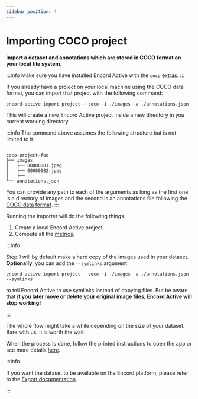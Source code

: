 ```yaml
---
sidebar_position: 4
---
```


# Importing COCO project

**Import a dataset and annotations which are stored in COCO format on your local file system.**

:::info
Make sure you have installed Encord Active with the `coco` [extras](../installation#coco-extras).
:::

If you already have a project on your local machine using the COCO data format, you can import that project with the following command:

```shell
encord-active import project --coco -i ./images -a ./annotations.json
```

This will create a new Encord Active project inside a new directory in you current working directory.

:::info
The command above assumes the following structure but is not limited to it.

```

coco-project-foo
├── images
│   ├── 00000001.jpeg
│   ├── 00000002.jpeg
│   ├── ...
└── annotations.json

```

You can provide any path to each of the arguments as long as the first one is a directory of images and the second is an annotations file following the [COCO data format](https://cocodataset.org/#format-data).
:::

Running the importer will do the following things.

1. Create a local Encord Active project.
2. Compute all the [metrics](/category/quality-metrics).

:::info

Step 1 will by default make a hard copy of the images used in your dataset.
**Optionally**, you can add the `--symlinks` argument

```shell
encord-active import project --coco -i ./images -a ./annotations.json --symlinks
```

to tell Encord Active to use symlinks instead of copying files. But be aware that **if you later move or delete your original image files, Encord Active will stop working!**

:::

The whole flow might take a while depending on the size of your dataset.
Bare with us, it is worth the wait.

When the process is done, follow the printed instructions to open the app or see more details [here](../cli#visualize).

:::info

If you want the dataset to be available on the Encord platform, please refer to the [Export documentation](../user-guide/filter_export#export-to-encord).

:::
